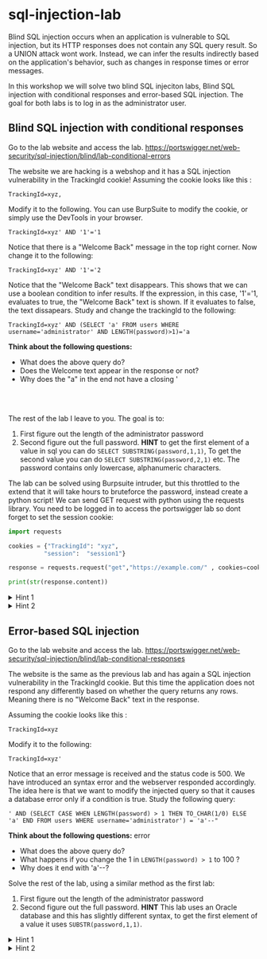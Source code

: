 # sql-injection-lab

Blind SQL injection occurs when an application is vulnerable to SQL injection, but its HTTP responses does not contain any SQL query result. So a UNION attack wont work.
Instead, we can infer the results indirectly based on the application's behavior, such as changes in response times or error messages.

In this workshop we will solve two blind SQL injeciton labs, Blind SQL injection with conditional responses and error-based SQL injection.
The goal for both labs is to log in as the administrator user. 

## Blind SQL injection with conditional responses 
Go to the lab website and access the lab.
https://portswigger.net/web-security/sql-injection/blind/lab-conditional-errors

The website we are hacking is a webshop and it has a SQL injection vulnerability in the TrackingId cookie!
Assuming the cookie looks like this :

``` 
TrackingId=xyz, 
```

Modify it to the following. You can use BurpSuite to modify the cookie, or simply use the DevTools in your browser.

``` 
TrackingId=xyz' AND '1'='1
```

Notice that there is a "Welcome Back" message in the top right corner. Now change it to the following:

``` 
TrackingId=xyz' AND '1'='2
```

Notice that the "Welcome Back" text disappears. This shows that we can use a boolean condition to infer results. If the expression, in this case, '1'='1, evaluates to true, the "Welcome Back" text is shown. If it evaluates to false, the text dissapears. Study and change the trackingId to the following:

``` 
TrackingId=xyz' AND (SELECT 'a' FROM users WHERE username='administrator' AND LENGTH(password)>1)='a
```
**Think about the following questions:**

* What does the above query do?
* Does the Welcome text appear in the response or not? 
* Why does the "a" in the end not have a closing '

<br/><br/>



The rest of the lab I leave to you. The goal is to:
1. First figure out the length of the administrator password
2. Second figure out the full password. **HINT** to get the first element of a value in sql you can do `` SELECT SUBSTRING(password,1,1) ``, To get the second value you can do `` SELECT SUBSTRING(password,2,1) `` etc. The password contains only lowercase, alphanumeric characters.

The lab can be solved using Burpsuite intruder, but this throttled to the extend that it will take hours to bruteforce the password, instead create a python script!
We can send GET request with python using the requests library. 
You need to be logged in to access the portswigger lab so dont forget to set the session cookie:

``` python
import requests

cookies = {"TrackingId": "xyz",
          "session":  "session1"}

response = requests.request("get","https://example.com/" , cookies=cookies)

print(str(response.content))
```


<details>
  <summary>Hint 1</summary>
  To check if the first letter of the administrator password is an 'a', append the following to the TrackerId cookie : 

  ```
   ' AND (SELECT SUBSTRING(password,1,1) FROM users WHERE username='administrator')='a  
  ```
</details>

<details>
  <summary>Hint 2</summary>
           Use the SQL code from Hint 1 and create a python script that iterates over all possible password letters, with each iteration perform a get request to lab site. If the response contains the word "Welcome", we have found the first letter of the password. Continue to find the second letter and so on until the entire password is found! 
</details>

## Error-based SQL injection

Go to the lab website and access the lab.
https://portswigger.net/web-security/sql-injection/blind/lab-conditional-responses

The website is the same as the previous lab and has again a SQL injection vulnerability in the TrackingId cookie. But this time the application does not respond any differently based on whether the query returns any rows. Meaning there is no "Welcome Back" text in the response. 

Assuming the cookie looks like this :

``` 
TrackingId=xyz
```
Modify it to the following:

``` 
TrackingId=xyz'
```

Notice that an error message is received and the status code is 500. We have introduced an syntax error and the webserver responded accordingly. The idea here is that we want to modify the injected query so that it causes a database error only if a condition is true. Study the following query:
``` 
' AND (SELECT CASE WHEN LENGTH(password) > 1 THEN TO_CHAR(1/0) ELSE 'a' END FROM users WHERE username='administrator') = 'a'--"
```

**Think about the following questions:**
error
* What does the above query do?
* What happens if you change the 1 in `` LENGTH(password) > 1 `` to 100 ? 
* Why does it end with 'a'--?

Solve the rest of the lab, using a similar method as the first lab:
1. First figure out the length of the administrator password
2. Second figure out the full password. **HINT** This lab uses an Oracle database and this has slightly different syntax, to get the first element of a value it uses `` SUBSTR(password,1,1) ``.

<details>
  <summary>Hint 1</summary>
  To check if the first letter of the administrator password is an 'a', append the following to the TrackerId cookie. 

  ```
   ' AND (SELECT CASE WHEN SUBSTR(password,1,1) = 'a' THEN TO_CHAR(1/0) ELSE 'a' END FROM users WHERE username='administrator') = 'a'--",
  ```
If the first letter of the password is 'a' the website returns an 500 because it tried to divide 1 with 0 which causes an error.
</details>

<details>
  <summary>Hint 2</summary>
           Use the SQL code from Hint 1 and modify the python script created in the previous lab so that it checks if the response code is 500 instead of checking if the reponse contains the word "Welcome"
</details>


